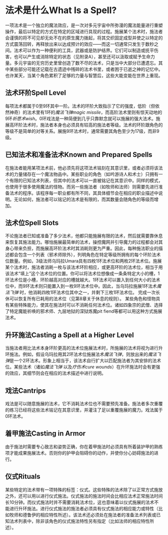 # 法术是什么What Is a Spell?

​    一项法术是一个独立的魔法效应，是一次对多元宇宙中所弥漫的魔法能量进行重塑操作，最后以特定的方式在特定的区域进行具现的过程。施展某个法术时，施法者会谨慎的将不可见却无处不在的原生魔力拨起，将其交织固定成型并使之以特定的方式震荡回转，再释放出来以达成预计的效应——而这一切通常只发生于数秒之间。
​     法术可以作为一种便利的工具，武器或是防护结界。它们可以制造或抚平伤害，也可以产生或消除特定的状态（见附录A），甚至还可以汲取或赋予生命力量。
​     多元宇宙的无穷历史里曾创造了数不尽的法术，只是当中大部分已遭遗忘。其中某些部分可能还记载在古遗迹中残碎的法术书里，或者困于已逝之神的记忆中。也许某天，当某个角色累积了足够的力量与智慧后，这些大能变能在世界上重现。



## 法术环阶Spell  Level

​    每项法术都属于0至9环其中一阶。法术的环阶大致指示了它的强度，低阶（但依然神奇）的法术里有1环的*魔法飞弹magic missile*，而高阶法术里则有惊天动地的9环*祈愿术wish*。0环戏法是一种简便到几乎只靠默念就可以施展的强大法术。施展高环阶法术时，施法者本身也必须具有较高的施法者等级。
​    法术的环阶跟角色的等级不是简单的对等关系。展施9环法术时，通常需要其角色至少为17级，而非9级。



## 已知法术和准备法术Known and Prepared Spells

​    在施法者能用某项法术前，他必须先将这项法术铭刻在其意识里，或者必须将该法术的力量储存在一个魔法物品中。某些职业的角色（如吟游诗人和术士）只拥有一个有限的已知法术列表，但其中的法术可以一直被铭记在其意识中。同样的模式，也使用于很多使用魔法的怪物。而另一些施法者（如牧师和法师）则需要先进行准备法术的程序。该程序每一职业都有所不同，其具体细节会在相应的职业描述中说明。
​     无论如何，施法者可以铭记的法术是有限的，而其数量会随角色的等级而增加。



## 法术位Spell Slots

​    不论施法者已知或准备了多少法术，他都只能施展有限的法术，然后就需要靠休息来恢复其施法能力。哪怕施展最简单的法术，操控魔网并引导魔力的过程都会对其身心带来负担，而施展高环阶法术时其消耗则更为严重。因此，每种施法职业的描述都会包含一个列表（邪术师除外），列明角色在特定等级所拥有的每个环阶法术位数量。例如，3级法师乌玛拉Umara具有四枚1环法术位和两枚2环法术位。
​     施展某个法术时，施法者消耗一枚与该法术环阶相应，或更高环阶的法术位，相当于用该法术“填上”这个法术位的位置。你可以将法术位想像成一条条特定大小的槽，1环法术位是小槽，环阶越高对应的槽就越大。1环法术可以置入到任何大小的法术位中，而9环法术则只能置入到一枚9环法术位中。因此，当乌玛拉施展1环法术*魔法飞弹* 时，他消耗四枚1环法术位其中之一，并剩下三枚1环法术位。
​     完成一次长休可以恢复所有已耗用的法术位（见第8章关于休息的规则）。
​     某些角色和怪物具有某些特殊能力，使其在施法时可以不消耗任何法术位。诸如四象宗的武僧、选择了特定魔能祈唤的邪术师、九层地狱的深狱炼魔pit fiend等都可以用这种方式施展法术。



## 升环施法Casting a Spell at a Higher Level

​    当施法者用比法术本身环阶更高的法术位施展法术时，所施展的法术将视为进行升环施法。例如，假设乌玛拉用其2环法术位施展法术*魔法飞弹*，则放出来的*魔法飞弹*是一个2环法术。形象上相当于，该法术自行扩大以匹配施法者为其安排的法术位。
​    某些法术（诸如*魔法飞弹* 以及*疗伤术cure  wounds*）在升环施法时会有更强的效应，其细节则会在相应的法术描述中进行说明。



## 戏法Cantrips

​    戏法是可以随意施展的法术，它不消耗法术位也不需要预先准备。施法者多次重覆的练习已经将这些法术铭记在其意识里，并灌注了足以重覆施展的魔力。戏法属于0环法术。



## 着甲施法Casting in Armor

​    由于施法时需要专心致志和姿势正确，你在着甲施法时必须具有所着装护甲的熟练项才能成果施展法术。否则你的护甲会阻碍你的动作，并使你分心妨碍施法的进行。

 

## 仪式Rituals

​    某些特定的法术带有一项特殊的标签：仪式。这些特殊的法术除了以正常方式施放之外，还可以用以进行仪式施法。仪式施法的施法时间会比相应法术正常施法时间长10分钟。而仪式施法时并不需要消耗法术位，这也意味着以仪式施展的法术不能进行升环施法。
​     进行仪式施法的施法者必须具有仪式施法的相应能力或特性（比如牧师和德鲁伊的相应特性所述）。该法术还必须处在施法者的准备法术列表或已知法术列表中，除非该角色的仪式施法特性另有指定（比如法师的相应特性所述）。